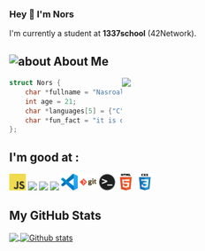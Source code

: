 
### Hey 👋 I'm Nors

I'm currently a student at **1337school** (42Network).

## <img width="45" height="45" alt="about" src="http://31.media.tumblr.com/763c3316020958083351d79146df4d0c/tumblr_mr3i30XBH61se2vfqo1_500.gif"> About Me

<img align="right" width="300" src="https://c.tenor.com/-UygBh3nnfEAAAAC/coding.gif" />

```c
struct Nors {
	char *fullname = "Nasroallah El Idrissi";
	int	age = 21;
	char *languages[5] = {"C", "C++", "Python", "JavaScript", 0};
	char *fun_fact = "it is only a 1 or a 0";
};
```

## **I'm good at :**  

<code><img height="30" src="https://raw.githubusercontent.com/github/explore/80688e429a7d4ef2fca1e82350fe8e3517d3494d/topics/javascript/javascript.png"></code>
<code><img height="30" src="https://ludu-assets.s3.amazonaws.com/course-icons/26/urA5bRhIewsQ2LgxuCu2"></code>
<code><img height="30" src="https://upload.wikimedia.org/wikipedia/commons/thumb/1/18/ISO_C%2B%2B_Logo.svg/1200px-ISO_C%2B%2B_Logo.svg.png"></code>
<code><img height="30" src="https://upload.wikimedia.org/wikipedia/commons/thumb/c/c3/Python-logo-notext.svg/640px-Python-logo-notext.svg.png"></code>
<code><img height="30" src="https://raw.githubusercontent.com/github/explore/80688e429a7d4ef2fca1e82350fe8e3517d3494d/topics/visual-studio-code/visual-studio-code.png"></code>
<code><img height="30" src="https://raw.githubusercontent.com/github/explore/80688e429a7d4ef2fca1e82350fe8e3517d3494d/topics/git/git.png"></code>
<code><img height="30" src="https://raw.githubusercontent.com/github/explore/80688e429a7d4ef2fca1e82350fe8e3517d3494d/topics/terminal/terminal.png"></code>
<code><img height="30" src="https://raw.githubusercontent.com/github/explore/80688e429a7d4ef2fca1e82350fe8e3517d3494d/topics/html/html.png"></code>
<code><img height="30" src="https://raw.githubusercontent.com/github/explore/80688e429a7d4ef2fca1e82350fe8e3517d3494d/topics/css/css.png"></code>


## **My GitHub Stats**

<a href="https://github.com/Gurupreet">
  <img align="center" src="https://github-readme-stats.vercel.app/api/top-langs/?username=norshiden&theme=onedark&hide_langs_below=1" />
</a>

<a href="https://github.com/Gurupreet">
 <img align="center" src="https://github-readme-stats.vercel.app/api?username=norshiden&show_icons=true&theme=onedark&line_height=27" alt="Github stats"/>
</a>

